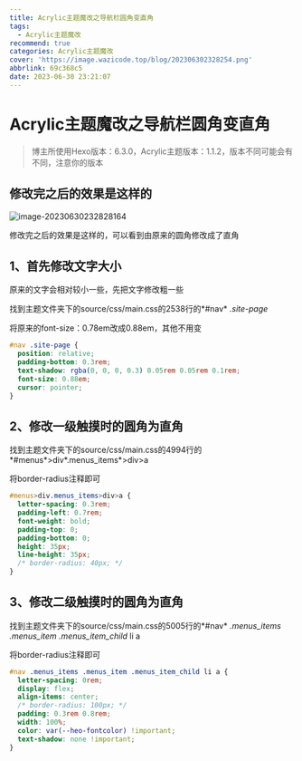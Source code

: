 ```yaml
---
title: Acrylic主题魔改之导航栏圆角变直角
tags:
  - Acrylic主题魔改
recommend: true
categories: Acrylic主题魔改
cover: 'https://image.wazicode.top/blog/202306302328254.png'
abbrlink: 69c368c5
date: 2023-06-30 23:21:07
---
```


# Acrylic主题魔改之导航栏圆角变直角

> 博主所使用Hexo版本：6.3.0，Acrylic主题版本：1.1.2，版本不同可能会有不同，注意你的版本

## 修改完之后的效果是这样的

![image-20230630232828164](https://image.wazicode.top/blog/202306302328254.png)

修改完之后的效果是这样的，可以看到由原来的圆角修改成了直角

## 1、首先修改文字大小

原来的文字会相对较小一些，先把文字修改粗一些

找到主题文件夹下的source/css/main.css的2538行的*#nav* *.site-page*

将原来的font-size：0.78em改成0.88em，其他不用变

```css
#nav .site-page {
  position: relative;
  padding-bottom: 0.3rem;
  text-shadow: rgba(0, 0, 0, 0.3) 0.05rem 0.05rem 0.1rem;
  font-size: 0.88em;
  cursor: pointer;
}
```

## 2、修改一级触摸时的圆角为直角

找到主题文件夹下的source/css/main.css的4994行的*#menus*>div*.menus_items*>div>a

将border-radius注释即可

```css
#menus>div.menus_items>div>a {
  letter-spacing: 0.3rem;
  padding-left: 0.7rem;
  font-weight: bold;
  padding-top: 0;
  padding-bottom: 0;
  height: 35px;
  line-height: 35px;
  /* border-radius: 40px; */
}
```

## 3、修改二级触摸时的圆角为直角

找到主题文件夹下的source/css/main.css的5005行的*#nav* *.menus_items* *.menus_item* *.menus_item_child* li a

将border-radius注释即可

```css
#nav .menus_items .menus_item .menus_item_child li a {
  letter-spacing: 0rem;
  display: flex;
  align-items: center;
  /* border-radius: 100px; */
  padding: 0.3rem 0.8rem;
  width: 100%;
  color: var(--heo-fontcolor) !important;
  text-shadow: none !important;
}
```

